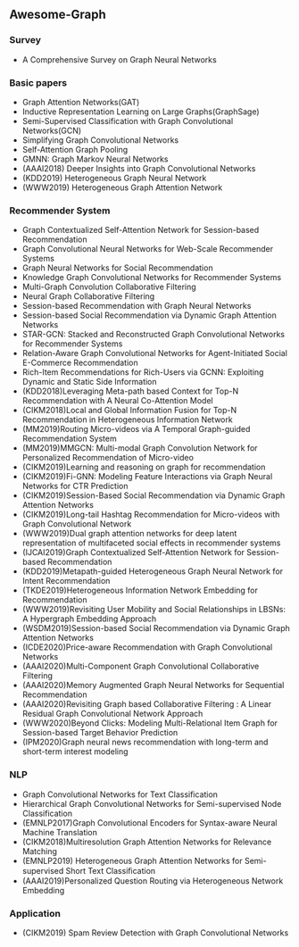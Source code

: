 ## Awesome-Graph

### Survey
- A Comprehensive Survey on Graph Neural Networks

### Basic papers
- Graph Attention Networks(GAT)
- Inductive Representation Learning on Large Graphs(GraphSage)
- Semi-Supervised Classification with Graph Convolutional Networks(GCN)
- Simplifying Graph Convolutional Networks
- Self-Attention Graph Pooling
- GMNN: Graph Markov Neural Networks
- (AAAI2018) Deeper Insights into Graph Convolutional Networks
- (KDD2019) Heterogeneous Graph Neural Network
- (WWW2019) Heterogeneous Graph Attention Network




### Recommender System
- Graph Contextualized Self-Attention Network for Session-based Recommendation
- Graph Convolutional Neural Networks for Web-Scale Recommender Systems
- Graph Neural Networks for Social Recommendation
- Knowledge Graph Convolutional Networks for Recommender Systems
- Multi-Graph Convolution Collaborative Filtering
- Neural Graph Collaborative Filtering
- Session-based Recommendation with Graph Neural Networks
- Session-based Social Recommendation via Dynamic Graph Attention Networks
- STAR-GCN: Stacked and Reconstructed Graph Convolutional Networks for Recommender Systems
- Relation-Aware Graph Convolutional Networks for Agent-Initiated Social E-Commerce Recommendation
- Rich-Item Recommendations for Rich-Users via GCNN: Exploiting Dynamic and Static Side Information
- (KDD2018)Leveraging Meta-path based Context for Top-N Recommendation with A Neural Co-Attention Model
- (CIKM2018)Local and Global Information Fusion for Top-N Recommendation in Heterogeneous Information Network
- (MM2019)Routing Micro-videos via A Temporal Graph-guided Recommendation System
- (MM2019)MMGCN: Multi-modal Graph Convolution Network for Personalized Recommendation of Micro-video
- (CIKM2019)Learning and reasoning on graph for recommendation
- (CIKM2019)Fi-GNN: Modeling Feature Interactions via Graph Neural Networks for CTR Prediction
- (CIKM2019)Session-Based Social Recommendation via Dynamic Graph Attention Networks
- (CIKM2019)Long-tail Hashtag Recommendation for Micro-videos with Graph Convolutional Network
- (WWW2019)Dual graph attention networks for deep latent representation of multifaceted social effects in recommender systems
- (IJCAI2019)Graph Contextualized Self-Attention Network for Session-based Recommendation
- (KDD2019)Metapath-guided Heterogeneous Graph Neural Network for Intent Recommendation
- (TKDE2019)Heterogeneous Information Network Embedding for Recommendation
- (WWW2019)Revisiting User Mobility and Social Relationships in LBSNs: A Hypergraph Embedding Approach
- (WSDM2019)Session-based Social Recommendation via Dynamic Graph Attention Networks
- (ICDE2020)Price-aware Recommendation with Graph Convolutional Networks
- (AAAI2020)Multi-Component Graph Convolutional Collaborative Filtering
- (AAAI2020)Memory Augmented Graph Neural Networks for Sequential Recommendation
- (AAAI2020)Revisiting Graph based Collaborative Filtering : A Linear Residual Graph Convolutional Network Approach
- (WWW2020)Beyond Clicks: Modeling Multi-Relational Item Graph for Session-based Target Behavior Prediction
- (IPM2020)Graph neural news recommendation with long-term and short-term interest modeling


### NLP
- Graph Convolutional Networks for Text Classification
- Hierarchical Graph Convolutional Networks for Semi-supervised Node Classification
- (EMNLP2017)Graph Convolutional Encoders for Syntax-aware Neural Machine Translation
- (CIKM2018)Multiresolution Graph Attention Networks for Relevance Matching
- (EMNLP2019) Heterogeneous Graph Attention Networks for Semi-supervised Short Text Classiﬁcation
- (AAAI2019)Personalized Question Routing via Heterogeneous Network Embedding
### Application
- (CIKM2019) Spam Review Detection with Graph Convolutional Networks






